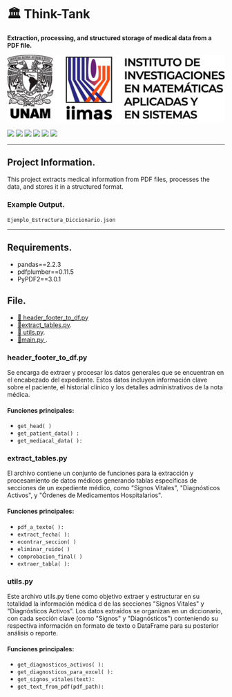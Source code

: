 # 🏛 Think-Tank  

**Extraction, processing, and structured storage of medical data from a PDF file.**  

![](https://github.com/DIEGOELIASLOPEZ/ejemploRead/blob/main/IMMAS%20logo.png?raw=true)

![](https://img.shields.io/github/stars/pandao/editor.md.svg) ![](https://img.shields.io/github/forks/pandao/editor.md.svg) ![](https://img.shields.io/github/tag/pandao/editor.md.svg) ![](https://img.shields.io/github/release/pandao/editor.md.svg) ![](https://img.shields.io/github/issues/pandao/editor.md.svg) ![](https://img.shields.io/bower/v/editor.md.svg)



---

## Project Information.  
This project extracts medical information from PDF files, processes the data, and stores it in a structured format.  

### Example Output.  
 `Ejemplo_Estructura_Diccionario.json`  

---

## Requirements.
- pandas==2.2.3
- pdfplumber==0.11.5
- PyPDF2==3.0.1


## File.

- [📄 header_footer_to_df.py](#-header-footer-to-df-py)
-  [📄extract_tables.py](#-extract_tables.py).
-  [📄 utils.py](#-utils.py).
-  [📄main.py ](#-main).


### header_footer_to_df.py
Se encarga de extraer y procesar los datos generales que se encuentran en el encabezado del expediente. Estos datos incluyen información clave sobre el paciente, el historial clínico y los detalles administrativos de la nota médica. 

#### Funciones principales:  
- `get_head( )`
- `get_patient_data() :`
- `get_mediacal_data( ):`

### extract_tables.py
El archivo contiene un conjunto de funciones para la extracción y procesamiento de datos médicos generando tablas específicas de secciones de un expediente médico, como "Signos Vitales", "Diagnósticos Activos", y "Órdenes de Medicamentos Hospitalarios".
#### Funciones principales:
- `pdf_a_texto( ):`
- `extract_fecha( ):`
- `econtrar_seccion( )`
- `eliminar_ruido( )`
- `comprobacion_final( )`
- `extraer_tabla( ):`

### utils.py
Este archivo utils.py tiene como objetivo extraer y estructurar en su totalidad la información médica d de las secciones "Signos Vitales" y "Diagnósticos Activos". Los datos extraídos se organizan en un diccionario, con cada sección clave (como "Signos" y "Diagnósticos") conteniendo su respectiva información en formato de texto o DataFrame para su posterior análisis o reporte.
#### Funciones principales:
- `get_diagnosticos_activos( ):`
- `get_diagnosticos_para_excel( ):`
- `get_signos_vitales(text):`
- `get_text_from_pdf(pdf_path):`






